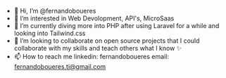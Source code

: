- 👋 Hi, I’m @fernandoboueres
- 👀 I’m interested in Web Devolopment, API's, MicroSaas
- 🌱 I’m currently diving more into PHP after using Laravel for a while
    and looking into Tailwind.css
- 💞️ I’m looking to collaborate on open source projects that I could
    collaborate with my skills and teach others what I know ✨
- 📫 How to reach me linkedin: fernandoboueres
                      email: fernandoboueres.ti@gmail.com
